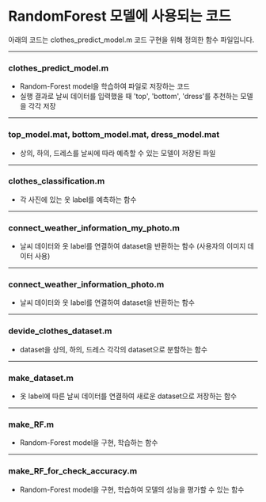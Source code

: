 # RandomForest 모델에 사용되는 코드
아래의 코드는 clothes_predict_model.m 코드 구현을 위해 정의한 함수 파일입니다.
* * *
### clothes_predict_model.m
* Random-Forest model을 학습하여 파일로 저장하는 코드 
* 실행 결과로 날씨 데이터를 입력했을 때 'top', 'bottom', 'dress'를 추천하는 모델을 각각 저장
* * *
### top_model.mat, bottom_model.mat, dress_model.mat
* 상의, 하의, 드레스를 날씨에 따라 예측할 수 있는 모델이 저장된 파일 
* * *
### clothes_classification.m
* 각 사진에 있는 옷 label를 예측하는 함수
* * *
### connect_weather_information_my_photo.m
* 날씨 데이터와 옷 label를 연결하여 dataset을 반환하는 함수 (사용자의 이미지 데이터 사용)
* * *
### connect_weather_information_photo.m
* 날씨 데이터와 옷 label를 연결하여 dataset을 반환하는 함수 
* * *
### devide_clothes_dataset.m
* dataset을 상의, 하의, 드레스 각각의 dataset으로 분할하는 함수
* * *
### make_dataset.m
* 옷 label에 따른 날씨 데이터를 연결하여 새로운 dataset으로 저장하는 함수
* * *
### make_RF.m
* Random-Forest model을 구현, 학습하는 함수
* * *
### make_RF_for_check_accuracy.m
* Random-Forest model을 구현, 학습하여 모델의 성능을 평가할 수 있는 함수
